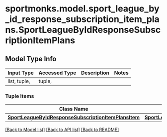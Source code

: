 # sportmonks.model.sport_league_by_id_response_subscription_item_plans.SportLeagueByIdResponseSubscriptionItemPlans

## Model Type Info
Input Type | Accessed Type | Description | Notes
------------ | ------------- | ------------- | -------------
list, tuple,  | tuple,  |  | 

### Tuple Items
Class Name | Input Type | Accessed Type | Description | Notes
------------- | ------------- | ------------- | ------------- | -------------
[**SportLeagueByIdResponseSubscriptionItemPlansItem**](SportLeagueByIdResponseSubscriptionItemPlansItem.md) | [**SportLeagueByIdResponseSubscriptionItemPlansItem**](SportLeagueByIdResponseSubscriptionItemPlansItem.md) | [**SportLeagueByIdResponseSubscriptionItemPlansItem**](SportLeagueByIdResponseSubscriptionItemPlansItem.md) |  | 

[[Back to Model list]](../../README.md#documentation-for-models) [[Back to API list]](../../README.md#documentation-for-api-endpoints) [[Back to README]](../../README.md)

